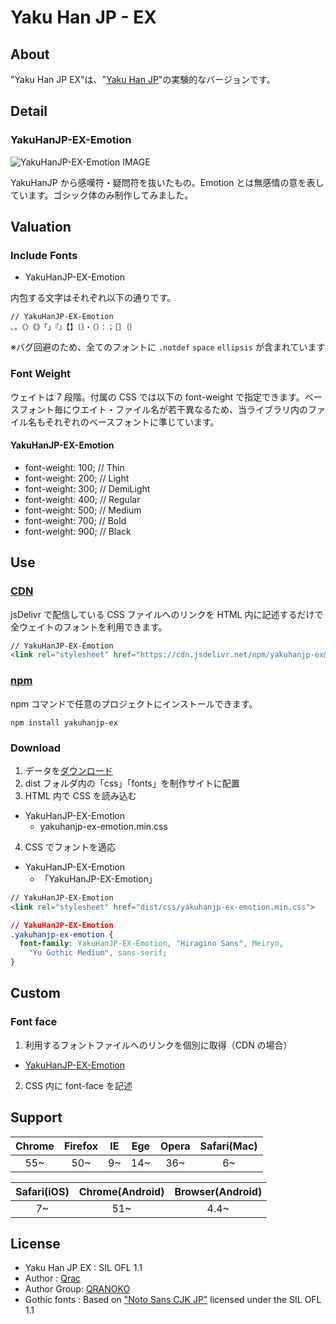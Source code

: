 # Yaku Han JP - EX

## About

"Yaku Han JP EX"は、"[Yaku Han JP][link-yakuhanjp-repo]"の実験的なバージョンです。

## Detail

### YakuHanJP-EX-Emotion

![YakuHanJP-EX-Emotion IMAGE](https://i.gyazo.com/a6c553458628caab5ed2c6ccf79812ed.png)

YakuHanJP から感嘆符・疑問符を抜いたもの。Emotion とは無感情の意を表しています。ゴシック体のみ制作してみました。

## Valuation

### Include Fonts

- YakuHanJP-EX-Emotion

内包する文字はそれぞれ以下の通りです。

```
// YakuHanJP-EX-Emotion
、。〈〉《》「」『』【】〔〕・（）：；［］｛｝
```

※バグ回避のため、全てのフォントに `.notdef` `space` `ellipsis` が含まれています

### Font Weight

ウェイトは 7 段階。付属の CSS では以下の font-weight で指定できます。ベースフォント毎にウエイト・ファイル名が若干異なるため、当ライブラリ内のファイル名もそれぞれのベースフォントに準じています。

#### YakuHanJP-EX-Emotion

- font-weight: 100; // Thin
- font-weight: 200; // Light
- font-weight: 300; // DemiLight
- font-weight: 400; // Regular
- font-weight: 500; // Medium
- font-weight: 700; // Bold
- font-weight: 900; // Black

## Use

### [CDN][link-jsdelivr]

jsDelivr で配信している CSS ファイルへのリンクを HTML 内に記述するだけで全ウェイトのフォントを利用できます。

```html
// YakuHanJP-EX-Emotion
<link rel="stylesheet" href="https://cdn.jsdelivr.net/npm/yakuhanjp-ex@0.1.1/dist/css/yakuhanjp-ex-emotion.min.css">
```

### [npm][link-npm]

npm コマンドで任意のプロジェクトにインストールできます。

```
npm install yakuhanjp-ex
```

### Download

1.  データを[ダウンロード][link-download]
2.  dist フォルダ内の「css」「fonts」を制作サイトに配置
3.  HTML 内で CSS を読み込む

- YakuHanJP-EX-Emotion
  - yakuhanjp-ex-emotion.min.css

4.  CSS でフォントを適応

- YakuHanJP-EX-Emotion
  - 「YakuHanJP-EX-Emotion」

```html
// YakuHanJP-EX-Emotion
<link rel="stylesheet" href="dist/css/yakuhanjp-ex-emotion.min.css">
```

```css
// YakuHanJP-EX-Emotion
.yakuhanjp-ex-emotion {
  font-family: YakuHanJP-EX-Emotion, "Hiragino Sans", Meiryo,
    "Yu Gothic Medium", sans-serif;
}
```

## Custom

### Font face

1.  利用するフォントファイルへのリンクを個別に取得（CDN の場合）

- [YakuHanJP-EX-Emotion](https://cdn.jsdelivr.net/npm/yakuhanjp-ex@0.1.0/dist/fonts/YakuHanJP-EX-Emotion/)

2.  CSS 内に font-face を記述

## Support

| Chrome | Firefox | IE  | Ege | Opera | Safari(Mac) |
| :----: | :-----: | :-: | :-: | :---: | :---------: |
|  55~   |   50~   | 9~  | 14~ |  36~  |     6~      |

| Safari(iOS) | Chrome(Android) | Browser(Android) |
| :---------: | :-------------: | :--------------: |
|     7~      |       51~       |       4.4~       |

## License

- Yaku Han JP EX : SIL OFL 1.1
- Author : [Qrac][link-twitter]
- Author Group: [QRANOKO][link-qranoko]
- Gothic fonts : Based on ["Noto Sans CJK JP"][link-notosans] licensed under the SIL OFL 1.1

[link-yakuhanjp-repo]: https://github.com/qrac/yakuhanjp
[link-download]: https://github.com/qrac/yakuhanjp-ex/archive/master.zip
[link-npm]: https://www.npmjs.com/package/yakuhanjp-ex
[link-jsdelivr]: https://cdn.jsdelivr.net/npm/yakuhanjp-ex/
[link-notosans]: https://www.google.com/get/noto/#sans-jpan
[link-notoserif]: https://www.google.com/get/noto/#serif-jpan
[link-roundedmplus1c]: http://jikasei.me/font/rounded-mplus/
[link-twitter]: https://twitter.com/Qrac_JP
[link-qranoko]: https://qranoko.jp
